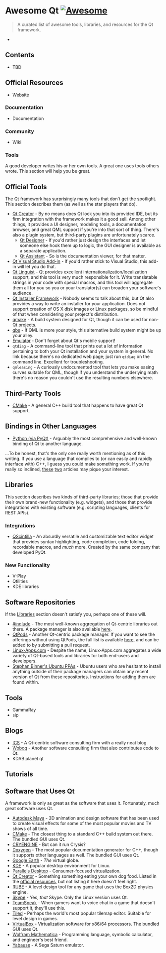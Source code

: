 # Awesome Qt  [![Awesome](https://cdn.rawgit.com/sindresorhus/awesome/d7305f38d29fed78fa85652e3a63e154dd8e8829/media/badge.svg)](https://github.com/sindresorhus/awesome)

> A curated list of awesome tools, libraries, and resources for the Qt framework.

-

## Contents

- TBD

## Official Resources

- Website

### Documentation

- Documentation

### Community

- Wiki

### Tools

A good developer writes his or her own tools.  A great one uses tools others wrote.  This section will help you be great.

## Official Tools

The Qt framework has surprisingly many tools that don't get the spotlight.  This section describes them (as well as the star players that do).

- [Qt Creator](https://www.qt.io/ide/) - By no means does Qt lock you into its provided IDE, but its firm integration with the framework makes it a good sell.  Among other things, it provides a UI designer, modeling tools, a documentation browser, and great QML support if you're into that sort of thing.  There's also a plugin system, but third-party plugins are unfortunately scarce.
  - [Qt Designer](http://doc.qt.io/qt-5/qtdesigner-manual.html) - If you'd rather just design the interfaces and let someone else hook them up to logic, the GUI designer is available as a separate application.
  - [Qt Assistant](http://doc.qt.io/qt-5/qtassistant-index.html) - So is the documentation viewer, for that matter.
- [Qt Visual Studio Add-in](http://doc.qt.io/vs-addin/index.html) - If you'd rather stick to Visual Studio, this add-in will let you do that.
- [Qt Linguist](http://doc.qt.io/qt-5/qtlinguist-index.html) - Qt provides excellent internationalization/localization support, and this tool is very much responsible for it.  Write translatable strings in your code with special macros, and this tool will aggregate them all for you so you or your translator(s) can broaden your software's audience.
- [Qt Installer Framework](http://doc.qt.io/qtinstallerframework/index.html) - Nobody seems to talk about this, but Qt also provides a way to write an installer for your application.  Does not support creation of OS X disk images or Linux packages, so be mindful of that when considering your project's distribution.
- [qmake](http://doc.qt.io/qt-5/qmake-manual.html) - A build system designed for Qt, though it can be used for non-Qt projects.
- [qbs](http://doc.qt.io/qbs/index.html) - If QML is more your style, this alternative build system might be up your alley.
- [Emulator](http://doc.qt.io/emulator/index.html) - Don't forget about Qt's mobile support!
- `qtdiag` - A command-line tool that prints out a lot of information pertaining to both your Qt installation and your system in general.  No link because there's no dedicated web page; just run `qtdiag` on the command line.  Excellent for troubleshooting.
- `qmleasing` - A curiously undocumented tool that lets you make easing curves suitable for QML, though if you understand the underlying math there's no reason you couldn't use the resulting numbers elsewhere.

## Third-Party Tools

- [CMake](http://doc.qt.io/qt-5/cmake-manual.html) - A general C++ build tool that happens to have great Qt support.

## Bindings in Other Languages

- [Python (via PyQt)](https://riverbankcomputing.com/software/pyqt/intro) - Arguably the most comprehensive and well-known binding of Qt to another language.

...To be honest, that's the only one really worth mentioning as of this writing.  If you use a language that compiles to (or can easily and rapidly interface with) C++, I guess you could make something work.  If you're really so inclined, [these](http://www.ics.com/blog/using-qt-alternative-programming-languages-part-1) [two](http://www.ics.com/blog/using-qt-alternative-programming-languages-part-2) articles may pique your interest.

## Libraries

This section describes two kinds of third-party libraries; those that provide their own brand-new functionality (e.g. widgets), and those that provide integrations with existing software (e.g. scripting languages, clients for REST APIs).


### Integrations

- [QScintilla](https://riverbankcomputing.com/software/qscintilla/intro) - An absurdly versatile and customizable text editor widget that provides syntax highlighting, code completion, code folding, recordable macros, and *much* more.  Created by the same company that developed PyQt.

### New Functionality

- V-Play
- Qtilities
- KDE libraries

## Software Repositories

If the [Libraries](#libraries) section doesn't satisfy you, perhaps one of these will.

- [#inqlude](https://inqlude.org) - The most well-known aggregation of Qt-centric libraries out there.  A package manager is also available [here](https://inqlude.org/get.html).
- [QtPods](http://www.qt-pods.org) - Another Qt-centric package manager.  If you want to see the offerings without using QtPods, the full list is available [here](https://github.com/qt-pods/qt-pods-master/blob/master/pods.json), and can be added to by submitting a pull request.
- [Linux-Apps.com](https://www.linux-apps.com) - Despite the name, Linux-Apps.com aggregates a wide variety of Qt-based tools and libraries for both end-users and developers.
- [Stephan Binner's Ubuntu PPAs](https://launchpad.net/~beineri) - Ubuntu users who are hesitant to install anything outside of their package managers can obtain any recent version of Qt from these repositories.  Instructions for adding them are found within.

## Tools

- GammaRay
- sip

## Blogs

- [ICS](http://www.ics.com/blog) - A Qt-centric software consulting firm with a really neat blog.
- [Woboq](https://woboq.com/blog) - Another software consulting firm that also contributes code to Qt.
- KDAB
planet qt

## Tutorials

## Software that Uses Qt

A framework is only as great as the software that uses it.  Fortunately, much great software uses Qt.

- [Autodesk Maya](http://www.autodesk.com/maya) - 3D animation and design software that has been used to create visual effects for some of the most popular movies and TV shows of all time.
- [CMake](https://cmake.org) - The closest thing to a standard C++ build system out there. The bundled GUI uses Qt.
- [CRYENGINE](https://www.cryengine.com) - But can it run Crysis?
- [Doxygen](http://www.stack.nl/~dimitri/doxygen) - The most popular documentation generator for C++, though it supports other languages as well.  The bundled GUI uses Qt.
- [Google Earth](https://www.google.com/earth) - *The* virtual globe.
- [KDE](https://www.kde.org) - A popular desktop environment for Linux.
- [Parallels Desktop](http://www.parallels.com/products/desktop) - Consumer-focused virtualization.
- [Qt Creator](https://www.qt.io/ide) - Something something eating your own dog food. Listed in the [official resources](#official-resources), but not listing it here doesn't feel right.
- [RUBE](https://www.iforce2d.net/rube) - A level design tool for any game that uses the Box2D physics engine.
- [Skype](https://www.skype.com/en/download-skype/skype-for-linux) - Yes, *that* Skype.  Only the Linux version uses Qt.
- [TeamSpeak](http://www.teamspeak.com) - When gamers want to voice chat in a game that doesn't support it, they'll use this.
- [Tiled](http://www.mapeditor.org) - Perhaps the world's most popular tilemap editor.  Suitable for level design in games.
- [VirtualBox](https://www.virtualbox.org) - Virtualization software for x86/64 processors.  The bundled GUI uses Qt.
- [Wolfram Mathematica](http://www.wolfram.com/mathematica) - Programming language, symbolic calculator, and engineer's best friend.
- [Yabause](https://yabause.org) - A Sega Saturn emulator.

